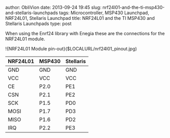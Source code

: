 author: ObliVion
date: 2013-09-24 19:45
slug: nrf24l01-and-the-ti-msp430-and-stellaris-launchpads
tags: Microcontroller, MSP430 Launchpad, NRF24L01, Stellaris Launchpad
title: NRF24L01 and the TI MSP430 and Stellaris Launchpads
type: post


When using the Enrf24 library with Enegia these are the connections for
the NRF24L01 module.

!{NRF24L01 Module pin-out}($LOCALURL/nrf24l01_pinout.jpg)
<br style="clear: both;" />

 NRF24L01 | MSP430 | Stellaris
 ---------|--------|----------
 GND      | GND    | GND
 VCC      | VCC    | VCC
 CE       | P2.0   | PE1
 CSN      | P2.1   | PE2
 SCK      | P1.5   | PD0
 MOSI     | P1.7   | PD3
 MISO     | P1.6   | PD2
 IRQ      | P2.2   | PE3
 
